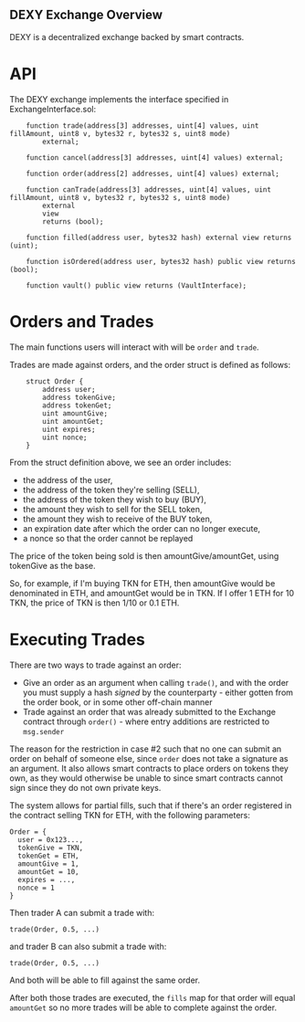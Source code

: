 DEXY Exchange Overview
---

DEXY is a decentralized exchange backed by smart contracts.

API
===

The DEXY exchange implements the interface specified in ExchangeInterface.sol:


```
    function trade(address[3] addresses, uint[4] values, uint fillAmount, uint8 v, bytes32 r, bytes32 s, uint8 mode)
        external;

    function cancel(address[3] addresses, uint[4] values) external;

    function order(address[2] addresses, uint[4] values) external;

    function canTrade(address[3] addresses, uint[4] values, uint fillAmount, uint8 v, bytes32 r, bytes32 s, uint8 mode)
        external
        view
        returns (bool);

    function filled(address user, bytes32 hash) external view returns (uint);

    function isOrdered(address user, bytes32 hash) public view returns (bool);

    function vault() public view returns (VaultInterface);
```

Orders and Trades
===

The main functions users will interact with will be `order` and `trade`.

Trades are made against orders, and the order struct is defined as follows:

```
    struct Order {
        address user;
        address tokenGive;
        address tokenGet;
        uint amountGive;
        uint amountGet;
        uint expires;
        uint nonce;
    }
```

From the struct definition above, we see an order includes:

* the address of the user,
* the address of the token they're selling (SELL),
* the address of the token they wish to buy (BUY),
* the amount they wish to sell for the SELL token,
* the amount they wish to receive of the BUY token,
* an expiration date after which the order can no longer execute,
* a nonce so that the order cannot be replayed

The price of the token being sold is then amountGive/amountGet, using tokenGive as the base.

So, for example, if I'm buying TKN for ETH, then amountGive would be
denominated in ETH, and amountGet would be in TKN. If I offer 1 ETH for 10 TKN,
the price of TKN is then 1/10 or 0.1 ETH.

Executing Trades
===

There are two ways to trade against an order:

* Give an order as an argument when calling `trade()`, and with the order you
must supply a hash *signed* by the counterparty - either gotten from the order
book, or in some other off-chain manner
* Trade against an order that was already submitted to the Exchange contract
through `order()` - where entry additions are restricted to `msg.sender`

The reason for the restriction in case #2 such that no one can submit an order
on behalf of someone else, since `order` does not take a signature as an
argument. It also allows smart contracts to place orders on tokens they own, as
they would otherwise be unable to since smart contracts cannot sign since they
do not own private keys.


The system allows for partial fills, such that if there's an order registered
in the contract selling TKN for ETH, with the following parameters:


```
Order = {
  user = 0x123...,
  tokenGive = TKN,
  tokenGet = ETH,
  amountGive = 1,
  amountGet = 10,
  expires = ...,
  nonce = 1
}
```

Then trader A can submit a trade with:

`trade(Order, 0.5, ...)`

and trader B can also submit a trade with:

`trade(Order, 0.5, ...)`

And both will be able to fill against the same order.

After both those trades are executed, the `fills` map for that order will equal
`amountGet` so no more trades will be able to complete against the order.

